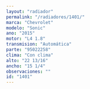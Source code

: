 ```yaml
---
layout: "radiador"
permalink: "/radiadores/1401/"
marca: "Chevrolet"
modelo: "Sonic"
ano: "2015"
motor: "L4 1.8"
transmision: "Automática"
parte: "95022258"
clima: "Con clima"
alto: "22 13/16"
ancho: "15 1/4"
observaciones: ""
id: "1401"
---
```



